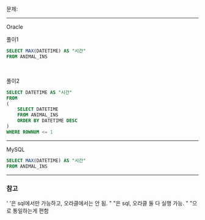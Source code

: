 문제:

---

Oracle

풀이1
```SQL
SELECT MAX(DATETIME) AS "시간"
FROM ANIMAL_INS
```
&nbsp;

풀이2
```SQL
SELECT DATETIME AS "시간"
FROM 
(
    SELECT DATETIME 
    FROM ANIMAL_INS
    ORDER BY DATETIME DESC
)
WHERE ROWNUM <= 1
```


---

MySQL

```SQL
SELECT MAX(DATETIME) AS "시간"
FROM ANIMAL_INS
```

---

### 참고

' '은 sql에서만 가능하고, 오라클에서는 안 됨.
" "은 sql, 오라클 둘 다 실행 가능. " "으로 통일하는게 편함